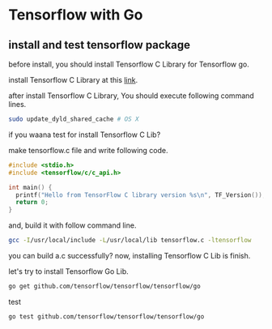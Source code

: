 # Tensorflow with Go

## install and test tensorflow package

before install, you should install Tensorflow C Library for Tensorflow go.

install Tensorflow C Library at this [link](https://www.tensorflow.org/install/lang_c).

after install Tensorflow C Library, You should execute following command lines.

```sh
sudo update_dyld_shared_cache # OS X
```

if you waana test for install Tensorflow C Lib?

make tensorflow.c file and write following code.

```c
#include <stdio.h>
#include <tensorflow/c/c_api.h>

int main() {
  printf("Hello from TensorFlow C library version %s\n", TF_Version());
  return 0;
}
```

and, build it with follow command line.
```sh
gcc -I/usr/local/include -L/usr/local/lib tensorflow.c -ltensorflow
```

you can build a.c successfully?
now, installing Tensorflow C Lib is finish.

let's try to install Tensorflow Go Lib.

```sh
go get github.com/tensorflow/tensorflow/tensorflow/go
```

test
```sh
go test github.com/tensorflow/tensorflow/tensorflow/go
```

